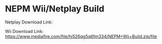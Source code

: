 # NEPM Wii/Netplay Build

Netplay Download Link: 

Wii Download Link: https://www.mediafire.com/file/hj526qg5q6fm334/NEPM+Wii+Build.zip/file
